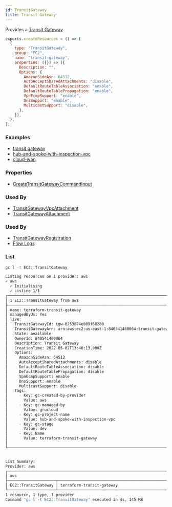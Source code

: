 ```yaml
---
id: TransitGateway
title: Transit Gateway
---
```


Provides a [Transit Gateway](https://console.aws.amazon.com/vpc/home?#TransitGateways:)

```js
exports.createResources = () => [
  {
    type: "TransitGateway",
    group: "EC2",
    name: "transit-gateway",
    properties: ({}) => ({
      Description: "",
      Options: {
        AmazonSideAsn: 64512,
        AutoAcceptSharedAttachments: "disable",
        DefaultRouteTableAssociation: "enable",
        DefaultRouteTablePropagation: "enable",
        VpnEcmpSupport: "enable",
        DnsSupport: "enable",
        MulticastSupport: "disable",
      },
    }),
  },
];
```

### Examples

- [transit gateway](https://github.com/grucloud/grucloud/blob/main/examples/aws/EC2/transit-gateway)
- [hub-and-spoke-with-inspection-vpc](https://github.com/grucloud/grucloud/blob/main/examples/aws/EC2/hub-and-spoke-with-inspection-vpc)
- [cloud-wan](https://github.com/grucloud/grucloud/blob/main/examples/aws/NetworkManager/cloud-wan)

### Properties

- [CreateTransitGatewayCommandInput](https://docs.aws.amazon.com/AWSJavaScriptSDK/v3/latest/clients/client-ec2/interfaces/createtransitgatewaycommandinput.html)

### Used By

- [TransitGatewayVpcAttachment](./TransitGatewayVpcAttachment.md)
- [TransitGatewayAttachment](./TransitGatewayAttachment.md)

### Used By

- [TransitGatewayRegistration](../NetworkManager/TransitGatewayRegistration.md)
- [Flow Logs](../EC2/FlowLogs.md)

### List

```sh
gc l -t EC2::TransitGateway
```

```sh
Listing resources on 1 provider: aws
✓ aws
  ✓ Initialising
  ✓ Listing 1/1
┌────────────────────────────────────────────────────────────────────────────┐
│ 1 EC2::TransitGateway from aws                                             │
├────────────────────────────────────────────────────────────────────────────┤
│ name: terraform-transit-gateway                                            │
│ managedByUs: Yes                                                           │
│ live:                                                                      │
│   TransitGatewayId: tgw-0253874e089f68280                                  │
│   TransitGatewayArn: arn:aws:ec2:us-east-1:840541460064:transit-gateway/t… │
│   State: available                                                         │
│   OwnerId: 840541460064                                                    │
│   Description: Transit Gateway                                             │
│   CreationTime: 2022-05-02T13:40:13.000Z                                   │
│   Options:                                                                 │
│     AmazonSideAsn: 64512                                                   │
│     AutoAcceptSharedAttachments: disable                                   │
│     DefaultRouteTableAssociation: disable                                  │
│     DefaultRouteTablePropagation: disable                                  │
│     VpnEcmpSupport: enable                                                 │
│     DnsSupport: enable                                                     │
│     MulticastSupport: disable                                              │
│   Tags:                                                                    │
│     - Key: gc-created-by-provider                                          │
│       Value: aws                                                           │
│     - Key: gc-managed-by                                                   │
│       Value: grucloud                                                      │
│     - Key: gc-project-name                                                 │
│       Value: hub-and-spoke-with-inspection-vpc                             │
│     - Key: gc-stage                                                        │
│       Value: dev                                                           │
│     - Key: Name                                                            │
│       Value: terraform-transit-gateway                                     │
│                                                                            │
└────────────────────────────────────────────────────────────────────────────┘


List Summary:
Provider: aws
┌───────────────────────────────────────────────────────────────────────────┐
│ aws                                                                       │
├─────────────────────┬─────────────────────────────────────────────────────┤
│ EC2::TransitGateway │ terraform-transit-gateway                           │
└─────────────────────┴─────────────────────────────────────────────────────┘
1 resource, 1 type, 1 provider
Command "gc l -t EC2::TransitGateway" executed in 4s, 145 MB
```
